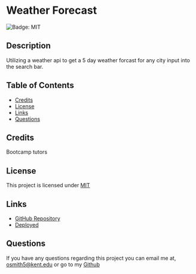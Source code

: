 # Weather Forecast

![Badge: MIT](https://img.shields.io/badge/License-MIT-blue.svg)

## Description

Utilizing a weather api to get a 5 day weather forcast for any city input into the search bar.

## Table of Contents

- [Credits](#credits)
- [License](#license)
- [Links](#Links)
- [Questions](#questions)

## Credits

Bootcamp tutors

## License

This project is licensed under [MIT](https://opensource.org/licenses/MIT)

## Links

- [GitHub Repository](https://github.com/Liv-5/Weather-Forecast)
- [Deployed]()

## Questions

If you have any questions regarding this project you can email me at, [ osmith5@kent.edu](mailto:osmith5@kent.edu) or go to my [Github](https://github.com/Liv-5)
